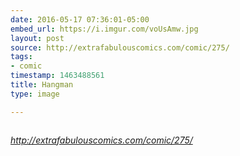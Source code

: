 ```yaml
---
date: 2016-05-17 07:36:01-05:00
embed_url: https://i.imgur.com/voUsAmw.jpg
layout: post
source: http://extrafabulouscomics.com/comic/275/
tags:
- comic
timestamp: 1463488561
title: Hangman
type: image

---
```

<img src="https://i.imgur.com/voUsAmw.jpg" alt="" />

<cite>http://extrafabulouscomics.com/comic/275/</cite>

